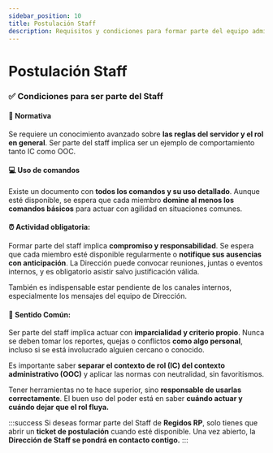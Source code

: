 ```yaml
---
sidebar_position: 10
title: Postulación Staff
description: Requisitos y condiciones para formar parte del equipo administrativo y de soporte del servidor.
---
```


# Postulación Staff

### <span class="verde">✅ Condiciones para ser parte del Staff</span>

#### <span class="morado">📘 Normativa</span>

Se requiere un conocimiento avanzado sobre **las reglas del servidor y el rol en general**.
Ser parte del staff implica ser un ejemplo de comportamiento tanto IC como OOC.

#### <span class="morado">💻 Uso de comandos</span>

Existe un documento con **todos los comandos y su uso detallado**.
Aunque esté disponible, se espera que cada miembro **domine al menos los comandos básicos** para actuar con agilidad en situaciones comunes.

#### ⏰ <span class="morado">**Actividad obligatoria:**</span>

Formar parte del staff implica **compromiso y responsabilidad**.
Se espera que cada miembro esté disponible regularmente o **notifique sus ausencias con anticipación**. La Dirección puede convocar reuniones, juntas o eventos internos, y es obligatorio asistir salvo justificación válida.

También es indispensable estar pendiente de los canales internos, especialmente los mensajes del equipo de Dirección.

#### 🧠 <span class="morado">Sentido Común:</span>

Ser parte del staff implica actuar con **imparcialidad y criterio propio**.
Nunca se deben tomar los reportes, quejas o conflictos **como algo personal**, incluso si se está involucrado alguien cercano o conocido.

Es importante saber **separar el contexto de rol (IC) del contexto administrativo (OOC)** y aplicar las normas con neutralidad, sin favoritismos.

Tener herramientas no te hace superior, sino **responsable de usarlas correctamente**. El buen uso del poder está en saber **cuándo actuar y cuándo dejar que el rol fluya.**

:::success
Si deseas formar parte del Staff de **Regidos RP**, solo tienes que abrir un **ticket de postulación** cuando esté disponible.
Una vez abierto, la **Dirección de Staff se pondrá en contacto contigo.**
:::
